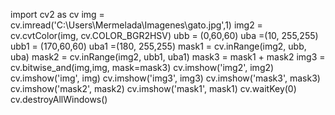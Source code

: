 import cv2 as cv 
img = cv.imread('C:\\Users\\Mermelada\\Imagenes\\gato.jpg',1)
img2 = cv.cvtColor(img, cv.COLOR_BGR2HSV)
ubb = (0,60,60)
uba =(10, 255,255)
ubb1 = (170,60,60)
uba1 =(180, 255,255)
mask1 = cv.inRange(img2, ubb, uba)
mask2 = cv.inRange(img2, ubb1, uba1)
mask3 = mask1 + mask2
img3 = cv.bitwise_and(img,img, mask=mask3)
cv.imshow('img2', img2)
cv.imshow('img', img)
cv.imshow('img3', img3)
cv.imshow('mask3', mask3)
cv.imshow('mask2', mask2)
cv.imshow('mask1', mask1)
cv.waitKey(0)
cv.destroyAllWindows()